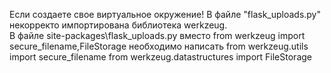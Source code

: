 Если создаете свое виртуальное окружение!
В файле "flask_uploads.py" некорректо импортирована библиотека werkzeug.  
В файле site-packages\flask_uploads.py
вместо 
from werkzeug import secure_filename,FileStorage
необходимо написать
from werkzeug.utils import secure_filename
from werkzeug.datastructures import  FileStorage

